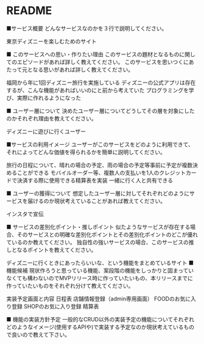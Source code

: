 # README

■サービス概要
どんなサービスなのかを３行で説明してください。

東京ディズニーを楽しむためのサイト

■ このサービスへの思い・作りたい理由
このサービスの題材となるものに関してのエピソードがあれば詳しく教えてください。
このサービスを思いつくにあたって元となる思いがあれば詳しく教えてください。

福岡から年に1回ディズニー旅行を実施している
ディズニーの公式アプリは存在するが、こんな機能があればいいのにと前から考えていた
プログラミングを学び、実際に作れるようになった

■ ユーザー層について
決めたユーザー層についてどうしてその層を対象にしたのかそれぞれ理由を教えてください。

ディズニーに遊びに行くユーザー

■サービスの利用イメージ
ユーザーがこのサービスをどのように利用できて、それによってどんな価値を得られるかを簡単に説明してください。

旅行の日程について、晴れの場合の予定、雨の場合の予定等事前に予定が複数決めることができる
モバイルオーダー等、複数人の支払いを1人のクレジットカードで決済する際に使用できる精算表を実装
一緒に行く人と共有できる

■ ユーザーの獲得について
想定したユーザー層に対してそれぞれどのようにサービスを届けるのか現状考えていることがあれば教えてください。

インスタで宣伝

■ サービスの差別化ポイント・推しポイント
似たようなサービスが存在する場合、そのサービスとの明確な差別化ポイントとその差別化ポイントのどこが優れているのか教えてください。
独自性の強いサービスの場合、このサービスの推しとなるポイントを教えてください。

ディズニーに行くときにあったらいいな、という機能をまとめているサイト
■ 機能候補
現状作ろうと思っている機能、案段階の機能をしっかりと固まっていなくても構わないのでMVPリリース時に作っていたいもの、本リリースまでに作っていたいものをそれぞれ分けて教えてください。

実装予定画面と内容
日程表
店舗情報登録（admin専用画面）
FOODのお気に入り登録
SHOPのお気に入り登録
精算表

■ 機能の実装方針予定
一般的なCRUD以外の実装予定の機能についてそれぞれどのようなイメージ(使用するAPIや)で実装する予定なのか現状考えているもので良いので教えて下さい。
